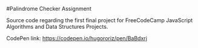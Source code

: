 #Palindrome Checker Assignment

Source code regarding the first final project for FreeCodeCamp JavaScript Algorithms and Data Structures Projects.

CodePen link: https://codepen.io/hugororiz/pen/BaBdxrj
